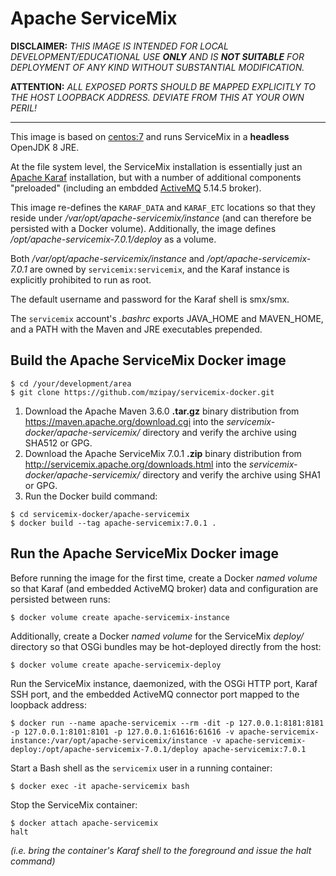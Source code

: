 # Apache ServiceMix

**DISCLAIMER:** *THIS IMAGE IS INTENDED FOR LOCAL
DEVELOPMENT/EDUCATIONAL USE __ONLY__ AND IS __NOT SUITABLE__ FOR
DEPLOYMENT OF ANY KIND WITHOUT SUBSTANTIAL MODIFICATION.*

**ATTENTION:** *ALL EXPOSED PORTS SHOULD BE MAPPED EXPLICITLY TO THE
HOST LOOPBACK ADDRESS. DEVIATE FROM THIS AT YOUR OWN PERIL!*

------------------------------------------------------------------------

This image is based on [centos:7](https://hub.docker.com/_/centos) and
runs ServiceMix in a **headless** OpenJDK 8 JRE.

At the file system level, the ServiceMix installation is essentially
just an [Apache Karaf](https://karaf.apache.org/) installation, but with
a number of additional components "preloaded" (including an embdded
[ActiveMQ](http://activemq.apache.org/) 5.14.5 broker).

This image re-defines the ``KARAF_DATA`` and ``KARAF_ETC`` locations
so that they reside under */var/opt/apache-servicemix/instance* (and
can therefore be persisted with a Docker volume). Additionally, the
image defines */opt/apache-servicemix-7.0.1/deploy* as a volume.

Both */var/opt/apache-servicemix/instance* and
*/opt/apache-servicemix-7.0.1* are owned by ``servicemix:servicemix``,
and the Karaf instance is explicitly prohibited to run as root.

The default username and password for the Karaf shell is smx/smx.

The ``servicemix`` account's *.bashrc* exports JAVA\_HOME and
MAVEN\_HOME, and a PATH with the Maven and JRE executables
prepended.

## Build the Apache ServiceMix Docker image

```shell
$ cd /your/development/area
$ git clone https://github.com/mzipay/servicemix-docker.git
```

1. Download the Apache Maven 3.6.0 **.tar.gz** binary distribution from
   https://maven.apache.org/download.cgi into the
   *servicemix-docker/apache-servicemix/* directory and verify the
   archive using SHA512 or GPG.
2. Download the Apache ServiceMix 7.0.1 **.zip** binary distribution
   from http://servicemix.apache.org/downloads.html into the
   *servicemix-docker/apache-servicemix/* directory and verify the
   archive using SHA1 or GPG.
3. Run the Docker build command:

```shell
$ cd servicemix-docker/apache-servicemix
$ docker build --tag apache-servicemix:7.0.1 .
```

## Run the Apache ServiceMix Docker image

Before running the image for the first time, create a Docker *named
volume* so that Karaf (and embedded ActiveMQ broker)  data and
configuration are persisted between runs:
```shell
$ docker volume create apache-servicemix-instance
```

Additionally, create a Docker *named volume* for the ServiceMix
*deploy/* directory so that OSGi bundles may be hot-deployed directly
from the host:
```shell
$ docker volume create apache-servicemix-deploy
```

Run the ServiceMix instance, daemonized, with the OSGi HTTP port, Karaf
SSH port, and the embedded ActiveMQ connector port mapped to the
loopback address:
```shell
$ docker run --name apache-servicemix --rm -dit -p 127.0.0.1:8181:8181 -p 127.0.0.1:8101:8101 -p 127.0.0.1:61616:61616 -v apache-servicemix-instance:/var/opt/apache-servicemix/instance -v apache-servicemix-deploy:/opt/apache-servicemix-7.0.1/deploy apache-servicemix:7.0.1
```

Start a Bash shell as the ``servicemix`` user in a running container:
```shell
$ docker exec -it apache-servicemix bash
```

Stop the ServiceMix container:
```shell
$ docker attach apache-servicemix
halt
```
*(i.e. bring the container's Karaf shell to the foreground and issue the
halt command)*

